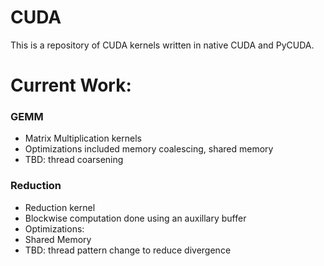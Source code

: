 # CUDA

This is a repository of CUDA kernels written in native CUDA and PyCUDA.

# Current Work:

### GEMM
 - Matrix Multiplication kernels
 - Optimizations included memory coalescing, shared memory
 - TBD: thread coarsening
### Reduction
  - Reduction kernel
  - Blockwise computation done using an auxillary buffer
  - Optimizations:
   - Shared Memory    
   - TBD: thread pattern change to reduce divergence

